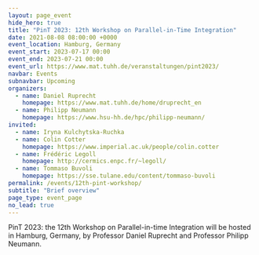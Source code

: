 ```yaml
---
layout: page_event
hide_hero: true
title: "PinT 2023: 12th Workshop on Parallel-in-Time Integration"
date: 2021-08-08 08:00:00 +0000
event_location: Hamburg, Germany
event_start: 2023-07-17 00:00
event_end: 2023-07-21 00:00
event_url: https://www.mat.tuhh.de/veranstaltungen/pint2023/
navbar: Events
subnavbar: Upcoming
organizers:
  - name: Daniel Ruprecht
    homepage: https://www.mat.tuhh.de/home/druprecht_en
  - name: Philipp Neumann
    homepage: https://www.hsu-hh.de/hpc/philipp-neumann/
invited:
  - name: Iryna Kulchytska-Ruchka
  - name: Colin Cotter
    homepage: https://www.imperial.ac.uk/people/colin.cotter
  - name: Frédéric Legoll
    homepage: http://cermics.enpc.fr/~legoll/
  - name: Tommaso Buvoli
    homepage: https://sse.tulane.edu/content/tommaso-buvoli
permalink: /events/12th-pint-workshop/
subtitle: "Brief overview"
page_type: event_page
no_lead: true
---
```


PinT 2023: the 12th Workshop on Parallel-in-time Integration will be hosted in Hamburg, Germany, by Professor Daniel Ruprecht and Professor Philipp Neumann.



